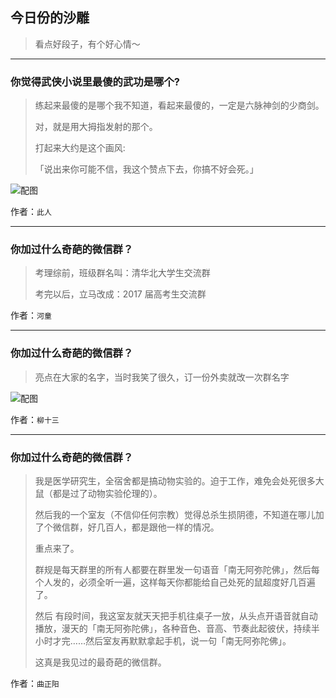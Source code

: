 ## 今日份的沙雕

> 看点好段子，有个好心情～


 
---

### 你觉得武侠小说里最傻的武功是哪个?

> 练起来最傻的是哪个我不知道，看起来最傻的，一定是六脉神剑的少商剑。
> 
> 对，就是用大拇指发射的那个。
> 
> 打起来大约是这个画风:
> 
> 「说出来你可能不信，我这个赞点下去，你搞不好会死。」



![配图](http://pic2.zhimg.com/70/v2-fa80d9f0775502659d8efe75d3d89a21_b.jpg)


作者：`此人`

---

### 你加过什么奇葩的微信群？

> 考理综前，班级群名叫：清华北大学生交流群
> 
> 考完以后，立马改成：2017 届高考生交流群


作者：`河童`

---

### 你加过什么奇葩的微信群？

> 亮点在大家的名字，当时我笑了很久，订一份外卖就改一次群名字



![配图](http://pic4.zhimg.com/70/v2-bdb31cf382d612bcac0ebf041db59e73_b.jpg)


作者：`柳十三`

---

### 你加过什么奇葩的微信群？

> 我是医学研究生，全宿舍都是搞动物实验的。迫于工作，难免会处死很多大鼠（都是过了动物实验伦理的）。
> 
> 然后我的一个室友（不信仰任何宗教）觉得总杀生损阴德，不知道在哪儿加了个微信群，好几百人，都是跟他一样的情况。
> 
> 重点来了。
> 
> 群规是每天群里的所有人都要在群里发一句语音「南无阿弥陀佛」，然后每个人发的，必须全听一遍，这样每天你都能给自己处死的鼠超度好几百遍了。
> 
> 然后 有段时间，我这室友就天天把手机往桌子一放，从头点开语音就自动播放，漫天的「南无阿弥陀佛」，各种音色、音高、节奏此起彼伏，持续半小时才完……然后室友再默默拿起手机，说一句「南无阿弥陀佛」。
> 
> 这真是我见过的最奇葩的微信群。


作者：`曲正阳`